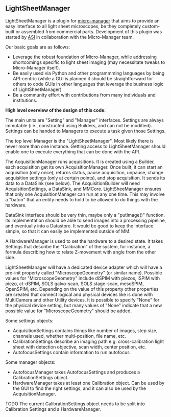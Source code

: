 ## LightSheetManager

LightSheetManager is a plugin for [micro-manager](https://micro-manager.org) that aims to provide an easy interface to all light sheet microscopes, be they completely custom-built or assembled from commercial parts.  Development of this plugin was started by [ASI](https:////www.asiimaging.com) in collaboration with the Micro-Manager team. 

Our basic goals are as follows:
- Leverage the robust foundation of Micro-Manager, while addressing shortcomings specific to light sheet imaging (may necessitate tweaks to Micro-Manager itself).
- Be easily used via Python and other programmming languages by being API-centric (while a GUI is planned it should be straightforward for others to code GUIs in other languages that leverage the business logic of LightSheetManager)
- Be a community effort with contributions from many individuals and institutions.


**High level overview of the design of this code:**

The main units are "Setting" and "Manager" interfaces. Settings are always immutable (i.e., constructed using Builders, and can not be modified). Settings can be handed to Managers to execute a task given those Settings.

The top level Manager is the "LightSheetManager".  Most likely there is never more than one instance. Getting access to LightSheetManager should enable one to execute everything that can be done with the API.

The AcquisitionManager runs acquisitions.  It is created using a Builder, each acquisition get its own AcquisitionManager. Once built, it can start an acquisition (only once), returns status, pause acquisition, unpause, change acquisition settings (only at certain points), and stop acquisition. It sends its data to a DataSink (see below). The AcquisitionBuilder will need AcquisitionSettings, a DataSink, and MMCore.
LightSheeManager ensures that only one AcquisitionManager can run at any one time.  This may involve a "baton" that an entity needs to hold to be allowed to do things with the hardware.

DataSink interface should be very thin, maybe only a "putImage()" function.  its implementation should be able to send images into a processing pipeline, and eventually into a Datastore. It would be good to keep the interface simple, so that it can easily be implemented outside of MM.

A HardwareManager is used to set the hardware to a desired state.  It takes Settings that describe the "Calibration" of the system, for instance, a formula describing how to relate Z-movement with angle from the other side.

LightSheetManager will have a dedicated device adapter which will have a pre-init property called "MicroscopeGeometry" (or similar name).  Possible values for "MicroscopeGeometry" include diSPIM with piezos, iSPIM with piezo, ct-dSPIM, SOLS galvo-scan, SOLS stage-scan, mesoSPIM, OpenSPIM, etc.  Depending on the value of this property other properties are created that connect  logical and physical devices like is done with MultiCamera and other Utility devices.  It is possible to specify "None" for the physical device setting, but many values of "None" indicate that a new possible value for "MicroscopeGeometry" should be added.

Some settings objects:
- AcquisitionSettings contains things like number of images, step size, channels used, whether multi-position, file name, etc.
- CalibrationSettings describe an imaging path e.g. cross-calibration light sheet with detection objective, scan width, center position, etc.
- AutofocusSettings contain information to run autofocus 

Some manager objects:
- AutofocusManager takes AutofocusSettings and produces a CalibrationSettings object.
- HardwareManager takes at least one  Calibration object.  Can be used by the GUI to find the right settings, and it can also be used by the AcquisitionManager.  

TODO The current CalibrationSettings object needs to be split into Calibration Settings and a HardwareManager.
